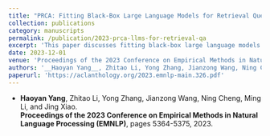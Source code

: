 ```yaml
---
title: "PRCA: Fitting Black-Box Large Language Models for Retrieval Question Answering via Pluggable Reward-Driven Contextual Adapter"
collection: publications
category: manuscripts
permalink: /publication/2023-prca-llms-for-retrieval-qa
excerpt: 'This paper discusses fitting black-box large language models for retrieval question answering using a pluggable reward-driven contextual adapter.'
date: 2023-12-01
venue: 'Proceedings of the 2023 Conference on Empirical Methods in Natural Language Processing (EMNLP)'
authors: '__Haoyan Yang__, Zhitao Li, Yong Zhang, Jianzong Wang, Ning Cheng, Ming Li, Jing Xiao'
paperurl: 'https://aclanthology.org/2023.emnlp-main.326.pdf'
---
```


- **__Haoyan Yang__**, Zhitao Li, Yong Zhang, Jianzong Wang, Ning Cheng, Ming Li, and Jing Xiao.  
**Proceedings of the 2023 Conference on Empirical Methods in Natural Language Processing (EMNLP)**, pages 5364-5375, 2023.

